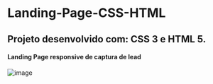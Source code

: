 # Landing-Page-CSS-HTML

## Projeto desenvolvido com: CSS 3 e HTML 5.

#### Landing Page responsive de captura de lead

![image](https://user-images.githubusercontent.com/114107187/202794512-0bcbea5e-b9a5-45f5-b93e-0d88658e86fa.png)
